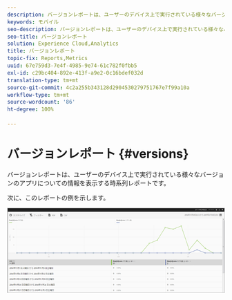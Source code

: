 ```yaml
---
description: バージョンレポートは、ユーザーのデバイス上で実行されている様々なバージョンのアプリについての情報を表示する時系列レポートです。
keywords: モバイル
seo-description: バージョンレポートは、ユーザーのデバイス上で実行されている様々なバージョンのアプリについての情報を表示する時系列レポートです。
seo-title: バージョンレポート
solution: Experience Cloud,Analytics
title: バージョンレポート
topic-fix: Reports,Metrics
uuid: 67e759d3-7e4f-4985-9e74-61c782f0fbb5
exl-id: c29bc404-892e-413f-a9e2-0c16bdef032d
translation-type: tm+mt
source-git-commit: 4c2a255b343128d2904530279751767e7f99a10a
workflow-type: tm+mt
source-wordcount: '86'
ht-degree: 100%

---
```


# バージョンレポート {#versions}

バージョンレポートは、ユーザーのデバイス上で実行されている様々なバージョンのアプリについての情報を表示する時系列レポートです。

次に、このレポートの例を示します。

![](assets/report_versions.png)
